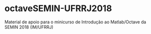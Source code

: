 # octaveSEMIN-UFRRJ2018
Material de apoio para o minicurso de Introdução ao Matlab/Octave da SEMIN 2018 (IM/UFRRJ)
